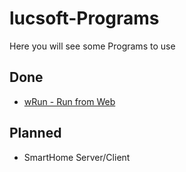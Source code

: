 # lucsoft-Programs

Here you will see some Programs to use

## Done
- [wRun - Run from Web](https://github.com/OpenPrograms/lucsoft-Programs/blob/master/wrun/README.md)

## Planned
- SmartHome Server/Client
